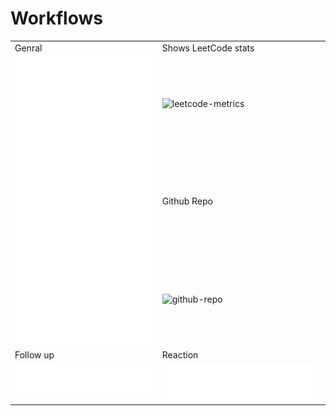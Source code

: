 # Workflows
<!-- 
![Github metrics](https://github.com/iamAntimPal/Workflows/blob/main/github-metrics.svg)
-->

<table>
  <tr>
    <td>Genral</td>
    <td>Shows LeetCode stats</td>
  </tr>
  <tr>
    <td rowspan="3"><img src="https://github.com/iamAntimPal/Workflows/blob/main/github-metrics.svg" alt="github-metrics"></td>
    <td><img src="https://gist.githubusercontent.com/iamAntimPal/1c22864dc3cb5967c03b4e2cd4239284/raw/leetcode.svg" alt="leetcode-metrics"></td>
  </tr>
  <tr>
    <td> Github Repo <td>
  </tr>
  <tr>
    <td><img src="https://gist.githubusercontent.com/iamAntimPal/1c22864dc3cb5967c03b4e2cd4239284/raw/lines.svg" alt="github-repo"></td>
  </tr>
  <tr>
    <td>Follow up</td>
    <td>Reaction</td>
  </tr>
  <tr>
    <td><img src="https://github.com/iamAntimPal/Workflows/blob/main/metrics.plugin.reactions.svg" alt="Follow-up"></td>
    <td><img src="https://github.com/iamAntimPal/Workflows/blob/main/metrics.plugin.reactions.svg" alt="Follow-up"></td>
  </tr>
</table>
